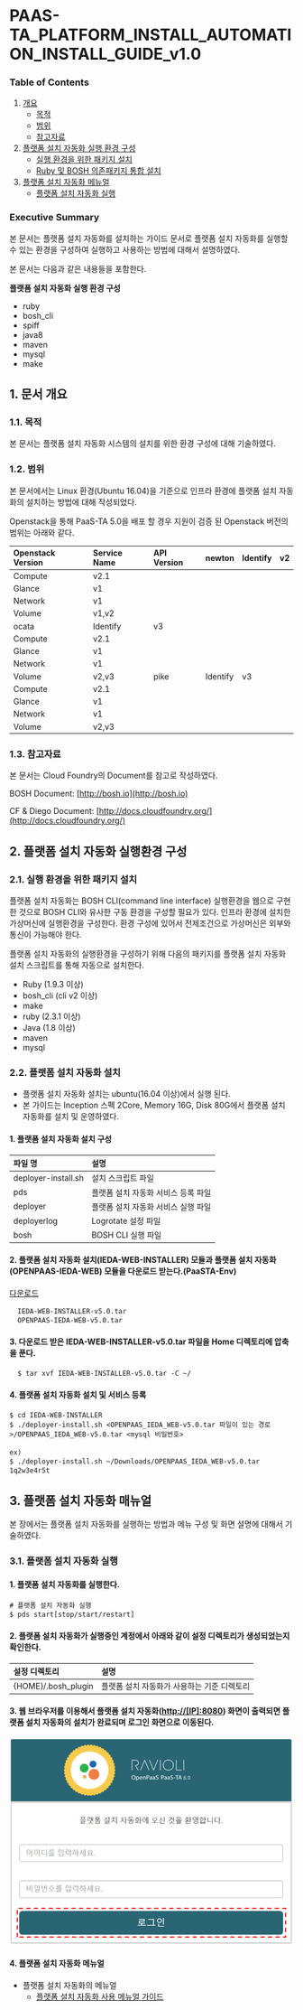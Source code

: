 # PAAS-TA\_PLATFORM\_INSTALL\_AUTOMATION\_INSTALL\_GUIDE\_v1.0

### Table of Contents

1. [개요](paas-ta_platform_install_automation_install_guide_v1.0.md#1)
   * [목적](paas-ta_platform_install_automation_install_guide_v1.0.md#2)
   * [범위](paas-ta_platform_install_automation_install_guide_v1.0.md#3)
   * [참고자료](paas-ta_platform_install_automation_install_guide_v1.0.md#4)
2. [플랫폼 설치 자동화 실행 환경 구성](paas-ta_platform_install_automation_install_guide_v1.0.md#5)
   * [실행 환경을 위한 패키지 설치](paas-ta_platform_install_automation_install_guide_v1.0.md#6)
   * [Ruby 및 BOSH 의존패키지 통합 설치](paas-ta_platform_install_automation_install_guide_v1.0.md#7)
3. [플랫폼 설치 자동화 메뉴얼](paas-ta_platform_install_automation_install_guide_v1.0.md#8)
   * [플랫폼 설치 자동화 실행](paas-ta_platform_install_automation_install_guide_v1.0.md#9)

### Executive Summary

본 문서는 플랫폼 설치 자동화를 설치하는 가이드 문서로 플랫폼 설치 자동화를 실행할 수 있는 환경을 구성하여 실행하고 사용하는 방법에 대해서 설명하였다.

본 문서는 다음과 같은 내용들을 포함한다.

**플랫폼 설치 자동화 실행 환경 구성**

* ruby
* bosh\_cli
* spiff
* java8
* maven
* mysql
* make

## 1.  문서 개요

### 1.1.  목적

본 문서는 플랫폼 설치 자동화 시스템의 설치를 위한 환경 구성에 대해 기술하였다.

### 1.2.  범위

본 문서에서는 Linux 환경\(Ubuntu 16.04\)을 기준으로 인프라 환경에 플랫폼 설치 자동화의 설치하는 방법에 대해 작성되었다.

Openstack을 통해 PaaS-TA 5.0을 배포 할 경우 지원이 검증 된 Openstack 버전의 범위는 아래와 같다.

| Openstack Version | Service Name | API Version | newton | Identify | v2 |
| :--- | :--- | :--- | :--- | :--- | :--- |
| Compute | v2.1 |  |  |  |  |
| Glance | v1 |  |  |  |  |
| Network | v1 |  |  |  |  |
| Volume | v1,v2 |  |  |  |  |
| ocata | Identify | v3 |  |  |  |
| Compute | v2.1 |  |  |  |  |
| Glance | v1 |  |  |  |  |
| Network | v1 |  |  |  |  |
| Volume | v2,v3 | pike | Identify | v3 |  |
| Compute | v2.1 |  |  |  |  |
| Glance | v1 |  |  |  |  |
| Network | v1 |  |  |  |  |
| Volume | v2,v3 |  |  |  |  |

### 1.3.  참고자료

본 문서는 Cloud Foundry의 Document를 참고로 작성하였다.

BOSH Document: [http://bosh.io](http://bosh.io)

CF & Diego Document: [http://docs.cloudfoundry.org/](http://docs.cloudfoundry.org/)

## 2.  플랫폼 설치 자동화 실행환경 구성

### 2.1. 실행 환경을 위한 패키지 설치

플랫폼 설치 자동화는 BOSH CLI\(command line interface\) 실행환경을 웹으로 구현한 것으로 BOSH CLI와 유사한 구동 환경을 구성할 필요가 있다. 인프라 환경에 설치한 가상머신에 실행환경을 구성한다. 환경 구성에 있어서 전제조건으로 가상머신은 외부와 통신이 가능해야 한다.

플랫폼 설치 자동화의 실행환경을 구성하기 위해 다음의 패키지를 플랫폼 설치 자동화 설치 스크립트를 통해 자동으로 설치한다.

* Ruby \(1.9.3 이상\)
* bosh\_cli \(cli v2 이상\)
* make
* ruby \(2.3.1 이상\)
* Java \(1.8 이상\)
* maven
* mysql

### 2.2.  플랫폼 설치 자동화 설치

* 플랫폼 설치 자동화 설치는 ubuntu\(16.04 이상\)에서 실행 된다.
* 본 가이드는 Inception 스펙 2Core, Memory 16G, Disk 80G에서 플랫폼 설치 자동화를 설치 및 운영하였다.

#### 1.  플랫폼 설치 자동화 설치 구성

| 파일 명 | 설명 |
| :--- | :--- |
| deployer-install.sh | 설치 스크립트 파일 |
| pds | 플랫폼 설치 자동화 서비스 등록 파일 |
| deployer | 플랫폼 설치 자동화 서비스 실행 파일 |
| deployerlog | Logrotate 설정 파일 |
| bosh | BOSH CLI 실행 파일 |

#### 2.  플랫폼 설치 자동화 설치\(IEDA-WEB-INSTALLER\) 모듈과 플랫폼 설치 자동화\(OPENPAAS-IEDA-WEB\) 모듈을 다운로드 받는다.\(PaaSTA-Env\)

[다운로드](https://paas-ta.kr/download/package)

```text
  IEDA-WEB-INSTALLER-v5.0.tar
  OPENPAAS-IEDA-WEB-v5.0.tar
```

#### 3.  다운로드 받은 IEDA-WEB-INSTALLER-v5.0.tar 파일을 Home 디렉토리에 압축을 푼다.

```text
  $ tar xvf IEDA-WEB-INSTALLER-v5.0.tar -C ~/
```

#### 4.  플랫폼 설치 자동화 설치 및 서비스 등록

```text
$ cd IEDA-WEB-INSTALLER
$ ./deployer-install.sh <OPENPAAS_IEDA_WEB-v5.0.tar 파일이 있는 경로>/OPENPAAS_IEDA_WEB-v5.0.tar <mysql 비밀번호>

ex)
$ ./deployer-install.sh ~/Downloads/OPENPAAS_IEDA_WEB-v5.0.tar 1q2w3e4r5t
```

## 3.  플랫폼 설치 자동화 매뉴얼

본 장에서는 플랫폼 설치 자동화를 실행하는 방법과 메뉴 구성 및 화면 설명에 대해서 기술하였다.

### 3.1.  플랫폼 설치 자동화 실행

#### 1.  플랫폼 설치 자동화를 실행한다.

```text
# 플랫폼 설치 자동화 실행
$ pds start[stop/start/restart]
```

#### 2.  플랫폼 설치 자동화가 실행중인 계정에서 아래와 같이 설정 디렉토리가 생성되었는지 확인한다.

| 설정 디렉토리 | 설명 |
| :--- | :--- |
| {HOME}/.bosh\_plugin | 플랫폼 설치 자동화가 사용하는 기준 디렉토리 |

#### 3.  웹 브라우저를 이용해서 플랫폼 설치 자동화\([http://\[IP\]:8080](http://[IP]:8080)\) 화면이 출력되면 플랫폼 설치 자동화의 설치가 완료되며 로그인 화면으로 이동된다.

![](../../.gitbook/assets/login.png)

#### 4. 플랫폼 설치 자동화 메뉴얼

* 플랫폼 설치 자동화의 메뉴얼
  * [플랫폼 설치 자동화 사용 메뉴얼 가이드](paas-ta_platform_install_automation_use_manual_v1.0.md)

